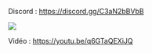 Discord : https://discord.gg/C3aN2bBVbB

<img src="https://i.imgur.com/cC2mXpz.png">

Vidéo : https://youtu.be/q6GTaQEXiJQ
